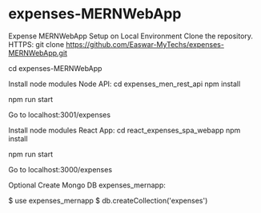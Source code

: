 # expenses-MERNWebApp
Expense MERNWebApp
Setup on Local Environment
Clone the repository. HTTPS: git clone https://github.com/Easwar-MyTechs/expenses-MERNWebApp.git

cd expenses-MERNWebApp

Install node modules Node API: 
cd expenses_men_rest_api
npm install

npm run start

Go to localhost:3001/expenses

Install node modules React App: 
cd react_expenses_spa_webapp
npm install

npm run start

Go to localhost:3000/expenses

Optional
Create Mongo DB expenses_mernapp:

$ use expenses_mernapp
$ db.createCollection('expenses')
